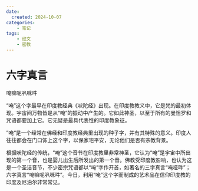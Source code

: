 ```yaml
---
date:
  created: 2024-10-07
categories: 
    - 笔记
tags:
    - 经文
    - 密教
---
```


# 六字真言

唵嘛呢叭咪吽  
<!-- more -->

“唵”这个字最早在印度教经典《吠陀经》出现。在印度教教义中，它是梵的最初体现。宇宙间万物皆是从“唵”的振动中产生的。它如此神圣，以至于所有的曼怛罗和咒语都要加上它。它无疑是最具代表性的印度教象征。  

”唵“是一个经常在佛经和印度教经典里出现的种子字，并有其特殊的意义。印度人往往都会在门口饰上这个字，以保家宅平安，无论他们是否有宗教背景。  

根据吠陀经的传统，“唵”这个音节在印度教里非常神圣，它认为“唵”是宇宙中所出现的第一个音，也是婴儿出生后所发出的第一个音。佛教受印度教影响，也认为这是一个圣洁音节，不少密宗咒语都以“唵”字作开首，如著名的三字真言“唵哑吽”；六字真言“唵嘛呢叭咪吽”。今日，利用“唵”这个字而制成的艺术品在信仰印度教的印度及尼泊尔非常常见。